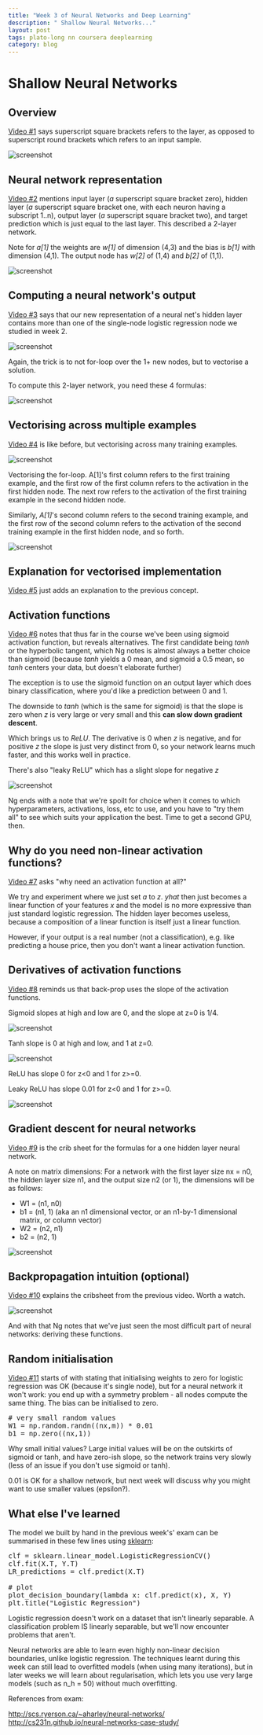 ```yaml
---
title: "Week 3 of Neural Networks and Deep Learning"
description: " Shallow Neural Networks..."
layout: post
tags: plato-long nn coursera deeplearning
category: blog
---
```


# Shallow Neural Networks

## Overview

[Video #1](https://www.coursera.org/learn/neural-networks-deep-learning/lecture/qg83v/neural-networks-overview) says superscript square brackets refers to the layer, as opposed to superscript round brackets which refers to an input sample.

![screenshot](/assets/posts/2017-11-23-week-3-of-neural-networks-and-deep-learning/overview.png)

## Neural network representation

[Video #2](https://www.coursera.org/learn/neural-networks-deep-learning/lecture/GyW9e/neural-network-representation) mentions input layer (*a* superscript square bracket zero), hidden layer (*a* superscript square bracket one, with each neuron having a subscript 1..n), output layer (*a* superscript square bracket two), and target prediction which is just equal to the last layer. This described a 2-layer network.

Note for *a[1]* the weights are *w[1]* of dimension (4,3) and the bias is *b[1]* with dimension (4,1). The output node has *w[2]* of (1,4) and *b[2]* of (1,1).

![screenshot](/assets/posts/2017-11-23-week-3-of-neural-networks-and-deep-learning/representation.png)

## Computing a neural network's output

[Video #3](https://www.coursera.org/learn/neural-networks-deep-learning/lecture/GyW9e/neural-network-representation) says that our new representation of a neural net's hidden layer contains more than one of the single-node logistic regression node we studied in week 2.

![screenshot](/assets/posts/2017-11-23-week-3-of-neural-networks-and-deep-learning/hidden.png)

Again, the trick is to not for-loop over the 1+ new nodes, but to vectorise a solution.

To compute this 2-layer network, you need these 4 formulas:

![screenshot](/assets/posts/2017-11-23-week-3-of-neural-networks-and-deep-learning/4formulas.png)

## Vectorising across multiple examples

[Video #4](https://www.coursera.org/learn/neural-networks-deep-learning/lecture/ZCcMM/vectorizing-across-multiple-examples) is like before, but vectorising across many training examples.

![screenshot](/assets/posts/2017-11-23-week-3-of-neural-networks-and-deep-learning/vectorising-with-forloop.png)

Vectorising the for-loop. A[1]'s first column refers to the first training example, and the first row of the first column refers to the activation in the first hidden node. The next row refers to the activation of the first training example in the second hidden node.

Similarly, *A[1]*'s second column refers to the second training example, and the first row of the second column refers to the activation of the second training example in the first hidden node, and so forth.

![screenshot](/assets/posts/2017-11-23-week-3-of-neural-networks-and-deep-learning/vectorising-without-forloop.png)

## Explanation for vectorised implementation

[Video #5](https://www.coursera.org/learn/neural-networks-deep-learning/lecture/Y20qP/explanation-for-vectorized-implementation) just adds an explanation to the previous concept.

## Activation functions

[Video #6](https://www.coursera.org/learn/neural-networks-deep-learning/lecture/4dDC1/activation-functions) notes that thus far in the course we've been using sigmoid activation function, but reveals alternatives. The first candidate being *tanh* or the hyperbolic tangent, which Ng notes is almost always a better choice than sigmoid (because *tanh* yields a 0 mean, and sigmoid a 0.5 mean, so *tanh* centers your data, but doesn't elaborate further)

The exception is to use the sigmoid function on an output layer which does binary classification, where you'd like a prediction between 0 and 1.

The downside to *tanh* (which is the same for sigmoid) is that the slope is zero when *z* is very large or very small and this **can slow down gradient descent**.

Which brings us to *ReLU*. The derivative is 0 when *z* is negative, and for positive *z* the slope is just very distinct from 0, so your network learns much faster, and this works well in practice.

There's also "leaky ReLU" which has a slight slope for negative *z*

![screenshot](/assets/posts/2017-11-23-week-3-of-neural-networks-and-deep-learning/actvation-function-summary.png)

Ng ends with a note that we're spoilt for choice when it comes to which hyperparameters, activations, loss, etc to use, and you have to "try them all" to see which suits your application the best. Time to get a second GPU, then.

## Why do you need non-linear activation functions?

[Video #7](https://www.coursera.org/learn/neural-networks-deep-learning/lecture/OASKH/why-do-you-need-non-linear-activation-functions) asks "why need an activation function at all?"

We try and experiment where we just set *a* to *z*. *yhat* then just becomes a linear function of your features *x* and the model is no more expressive than just standard logistic regression. The hidden layer becomes useless, because a composition of a linear function is itself just a linear function.

However, if your output is a real number (not a classification), e.g. like predicting a house price, then you don't want a linear activation function.

## Derivatives of activation functions

[Video #8](https://www.coursera.org/learn/neural-networks-deep-learning/lecture/qcG1j/derivatives-of-activation-functions) reminds us that back-prop uses the slope of the activation functions.

Sigmoid slopes at high and low are 0, and the slope at z=0 is 1/4.

![screenshot](/assets/posts/2017-11-23-week-3-of-neural-networks-and-deep-learning/sigmoid-slope.png)

Tanh slope is 0 at high and low, and 1 at z=0.

![screenshot](/assets/posts/2017-11-23-week-3-of-neural-networks-and-deep-learning/tanh-slope.png)

ReLU has slope 0 for z<0 and 1 for z>=0.

Leaky ReLU has slope 0.01 for z<0 and 1 for z>=0.

![screenshot](/assets/posts/2017-11-23-week-3-of-neural-networks-and-deep-learning/relu-slope.png)

## Gradient descent for neural networks

[Video #9](https://www.coursera.org/learn/neural-networks-deep-learning/lecture/Wh8NI/gradient-descent-for-neural-networks) is the crib sheet for the formulas for a one hidden layer neural network.

A note on matrix dimensions:
For a network with the first layer size nx = n0, the hidden layer size n1, and the output size n2 (or 1), the dimensions will be as follows:

- W1 = (n1, n0)
- b1 = (n1, 1) (aka an n1 dimensional vector, or an n1-by-1 dimensional matrix, or column vector)
- W2 = (n2, n1)
- b2 = (n2, 1)

![screenshot](/assets/posts/2017-11-23-week-3-of-neural-networks-and-deep-learning/cribsheet-onehidden-nn.png)

## Backpropagation intuition (optional)

[Video #10](https://www.coursera.org/learn/neural-networks-deep-learning/lecture/6dDj7/backpropagation-intuition-optional) explains the cribsheet from the previous video. Worth a watch.

![screenshot](/assets/posts/2017-11-23-week-3-of-neural-networks-and-deep-learning/summary-gradient-descent.png)

And with that Ng notes that we've just seen the most difficult part of neural networks: deriving these functions.

## Random initialisation

[Video #11](https://www.coursera.org/learn/neural-networks-deep-learning/lecture/XtFPI/random-initialization) starts of with stating that initialising weights to zero for logistic regression was OK (because it's single node), but for a neural network it won't work: you end up with a symmetry problem - all nodes compute the same thing. The bias can be initialised to zero.

<pre>
# very small random values
W1 = np.random.randn((nx,m)) * 0.01
b1 = np.zero((nx,1))
</pre>


Why small initial values? Large initial values will be on the outskirts of sigmoid or tanh, and have zero-ish slope, so the network trains very slowly (less of an issue if you don't use sigmoid or tanh).

0.01 is OK for a shallow network, but next week will discuss why you might want to use smaller values (epsilon?).

## What else I've learned

The model we built by hand in the previous week's' exam can be summarised in these few lines using [sklearn](http://scikit-learn.org/stable/):

<pre>
clf = sklearn.linear_model.LogisticRegressionCV()
clf.fit(X.T, Y.T)
LR_predictions = clf.predict(X.T)

# plot
plot_decision_boundary(lambda x: clf.predict(x), X, Y)
plt.title("Logistic Regression")
</pre>

Logistic regression doesn't work on a dataset that isn't linearly separable. A classification problem IS linearly separable, but we'll now encounter problems that aren't.

Neural networks are able to learn even highly non-linear decision boundaries, unlike logistic regression. The techniques learnt during this week can still lead to overfitted models (when using many iterations), but in later weeks we will learn about regularisation, which lets you use very large models (such as n_h = 50) without much overfitting.


References from exam:

http://scs.ryerson.ca/~aharley/neural-networks/
http://cs231n.github.io/neural-networks-case-study/

